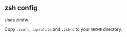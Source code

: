 zsh config
----------

Uses zimfw.

Copy `.zimrc`, `.zprofile` and `.zshrc` to your `$HOME` directory.

